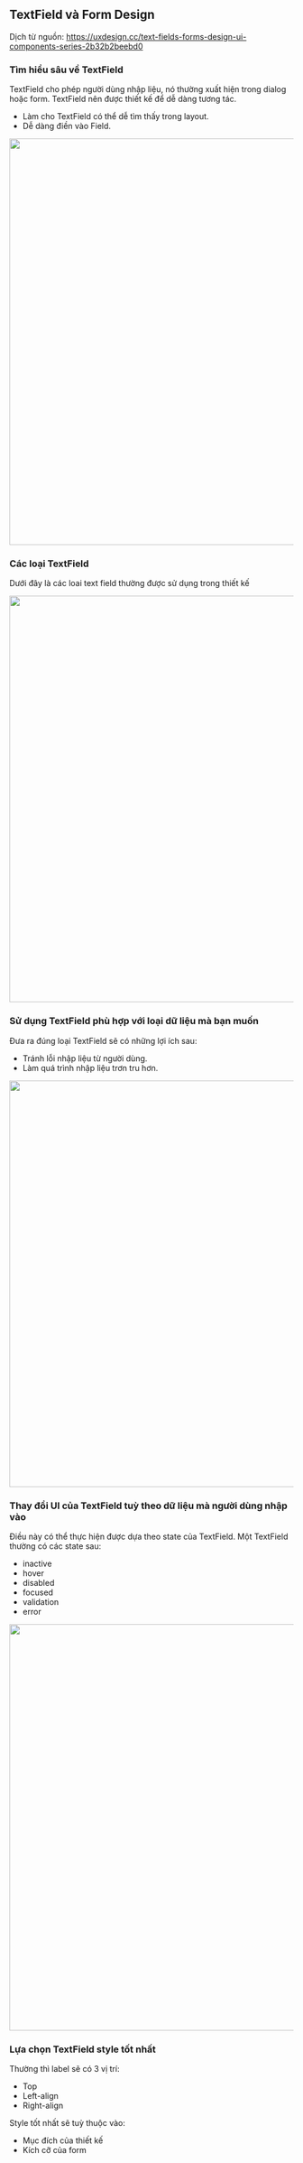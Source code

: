 ## TextField và Form Design

Dịch từ nguồn: https://uxdesign.cc/text-fields-forms-design-ui-components-series-2b32b2beebd0

### Tìm hiểu sâu về TextField

TextField cho phép người dùng nhập liệu, nó thường xuất hiện trong dialog hoặc form. TextField nên được thiết kế để dễ dàng tương tác.
- Làm cho TextField có thể dễ tìm thấy trong layout.
- Dễ dàng điền vào Field.

<img src="https://user-images.githubusercontent.com/15076665/133040843-ac2728e3-00b4-44bb-9883-62dc04f0d8d3.jpeg" width="720">

### Các loại TextField

Dưới đây là các loai text field thường được sử dụng trong thiết kế

<img src="https://user-images.githubusercontent.com/15076665/133041084-4b895444-fbf4-4a1e-bd11-16455cc64406.jpeg" width="720">

### Sử dụng TextField phù hợp với loại dữ liệu mà bạn muốn

Đưa ra đúng loại TextField sẽ có những lợi ích sau:
- Tránh lỗi nhập liệu từ người dùng.
- Làm quá trình nhập liệu trơn tru hơn.

<img src="https://user-images.githubusercontent.com/15076665/133042604-2814520d-b922-4aaf-b60e-b6bd3447da9e.jpeg" width="720">

### Thay đổi UI của TextField tuỳ theo dữ liệu mà người dùng nhập vào

Điều này có thể thực hiện được dựa theo state của TextField. Một TextField thường có các state sau:
- inactive
- hover
- disabled
- focused
- validation
- error

<img src="https://user-images.githubusercontent.com/15076665/133043045-499a3e94-c655-4685-a130-0688919b0f6c.jpeg" width="720">

### Lựa chọn TextField style tốt nhất

Thường thì label sẽ có 3 vị trí:
- Top
- Left-align
- Right-align

Style tốt nhất sẽ tuỳ thuộc vào:
- Mục đích của thiết kế
- Kích cỡ của form
